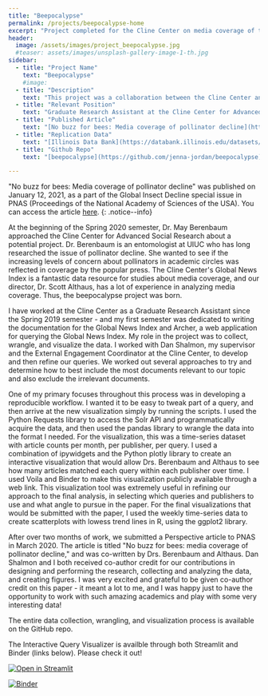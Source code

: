 ```yaml
---
title: "Beepocalypse"
permalink: /projects/beepocalypse-home
excerpt: "Project completed for the Cline Center on media coverage of the beepocalypse."
header:
  image: /assets/images/project_beepocalypse.jpg
  #teaser: assets/images/unsplash-gallery-image-1-th.jpg
sidebar:
  - title: "Project Name"
    text: "Beepocalypse"
    #image:
  - title: "Description"
    text: "This project was a collaboration between the Cline Center and Dr. May Berenbaum during the Spring 2020 semester. The project resulted in a Perspective article submitted to PNAS in March 2020, regarding the lack of media coverage on pollinator decline."
  - title: "Relevant Position"
    text: "Graduate Research Assistant at the Cline Center for Advanced Social Research"
  - title: "Published Article"
    text: "[No buzz for bees: Media coverage of pollinator decline](https://doi.org/10.1073/pnas.2002552117)"
  - title: "Replication Data"
    text: "[Illinois Data Bank](https://databank.illinois.edu/datasets/IDB-4237085)"
  - title: "Github Repo"
    text: "[beepocalypse](https://github.com/jenna-jordan/beepocalypse)"

---
```


"No buzz for bees: Media coverage of pollinator decline" was published on January 12, 2021, as a part of the Global Insect Decline special issue in PNAS (Proceedings of the National Academy of Sciences of the USA). You can access the article [here](https://doi.org/10.1073/pnas.2002552117).
{: .notice--info}

At the beginning of the Spring 2020 semester, Dr. May Berenbaum approached the Cline Center for Advanced Social Research about a potential project. Dr. Berenbaum is an entomologist at UIUC who has long researched the issue of pollinator decline. She wanted to see if the increasing levels of concern about pollinators in academic circles was reflected in coverage by the popular press. The Cline Center's Global News Index is a fantastic data resource for studies about media coverage, and our director, Dr. Scott Althaus, has a lot of experience in analyzing media coverage. Thus, the beepocalypse project was born.

I have worked at the Cline Center as a Graduate Research Assistant since the Spring 2019 semester - and my first semester was dedicated to writing the documentation for the Global News Index and Archer, a web application for querying the Global News Index. My role in the project was to collect, wrangle, and visualize the data. I worked with Dan Shalmon, my supervisor and the External Engagement Coordinator at the Cline Center, to develop and then refine our queries. We worked out several approaches to try and determine how to best include the most documents relevant to our topic and also exclude the irrelevant documents.

One of my primary focuses throughout this process was in developing a reproducible workflow. I wanted it to be easy to tweak part of a query, and then arrive at the new visualization simply by running the scripts. I used the Python Requests library to access the Solr API and programmatically acquire the data, and then used the pandas library to wrangle the data into the format I needed. For the visualization, this was a time-series dataset with article counts per month, per publisher, per query. I used a combination of ipywidgets and the Python plotly library to create an interactive visualization that would allow Drs. Berenbaum and Althaus to see how many articles matched each query within each publisher over time. I used Voila and Binder to make this visualization publicly available through a web link. This visualization tool was extremely useful in refining our approach to the final analysis, in selecting which queries and publishers to use and what angle to pursue in the paper. For the final visualizations that would be submitted with the paper, I used the weekly time-series data to create scatterplots with lowess trend lines in R, using the ggplot2 library.

After over two months of work, we submitted a Perspective article to PNAS in March 2020. The article is titled "No buzz for bees: media coverage of pollinator decline," and was co-written by Drs. Berenbaum and Althaus. Dan Shalmon and I both received co-author credit for our contributions in designing and performing the research, collecting and analyzing the data, and creating figures. I was very excited and grateful to be given co-author credit on this paper - it meant a lot to me, and I was happy just to have the opportunity to work with such amazing academics and play with some very interesting data!

The entire data collection, wrangling, and visualization process is available on the GitHub repo.

The Interactive Query Visualizer is availble through both Streamlit and Binder (links below). Please check it out!

[![Open in Streamlit](https://static.streamlit.io/badges/streamlit_badge_black_white.svg)](https://share.streamlit.io/jenna-jordan/beepocalypse_streamlit/main/app.py)

[![Binder](https://mybinder.org/badge_logo.svg)](https://mybinder.org/v2/gh/jenna-jordan/beepocalypse/master?urlpath=%2Fvoila%2Frender%2FNotebooks%2FVisualize_Query_Results.ipynb)
